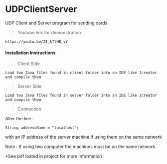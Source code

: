 # UDPClientServer
UDP Client and Server program for sending cards

>Youtube link for demonstration
````
https://youtu.be/ZI_kTtHB_vY
````



#### Installation Instructions

> Client Side
````
Load two Java files found in client folder into an IDE like Jcreator and compile them
````

> Server Side
````
Load two Java files found in server folder into an IDE like Jcreator and compile them
````

>Connection

Alter the line :
````
String addressName = "localhost";
````
with an IP address of the server machine if using them on the same network


Note : If using two computer the machines must be on the same network.

*See pdf loated in project for more information
